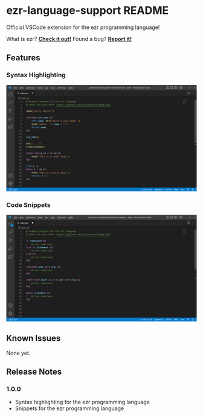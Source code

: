 # ezr-language-support README
Official VSCode extension for the ezr programming language!

What is ezr? [**Check it out!**](https://github.com/Uralstech/ezrlang)
Found a bug? [**Report it!**](https://github.com/Uralstech/ezrlang/issues)

## Features

### **Syntax Highlighting**
![Syntax](graphics/Syntax.png)
### **Code Snippets**
![Snippets](graphics/Snippets.png)

## Known Issues
None yet.

## Release Notes
### 1.0.0
- Syntax highlighting for the ezr programming language
- Snippets for the ezr programming language